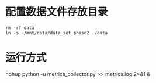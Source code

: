 # 配置数据文件存放目录
    rm -rf data
    ln -s ~/mnt/data/data_set_phase2 ./data

# 运行方式
nohup python -u metrics_collector.py >> metrics.log 2>&1 &